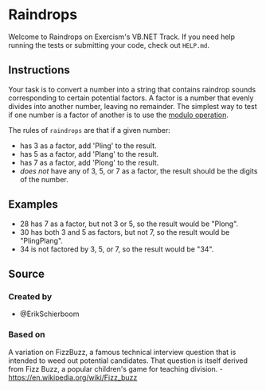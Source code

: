 # Raindrops

Welcome to Raindrops on Exercism's VB.NET Track.
If you need help running the tests or submitting your code, check out `HELP.md`.

## Instructions

Your task is to convert a number into a string that contains raindrop sounds corresponding to certain potential factors.
A factor is a number that evenly divides into another number, leaving no remainder.
The simplest way to test if one number is a factor of another is to use the [modulo operation][modulo].

The rules of `raindrops` are that if a given number:

- has 3 as a factor, add 'Pling' to the result.
- has 5 as a factor, add 'Plang' to the result.
- has 7 as a factor, add 'Plong' to the result.
- _does not_ have any of 3, 5, or 7 as a factor, the result should be the digits of the number.

## Examples

- 28 has 7 as a factor, but not 3 or 5, so the result would be "Plong".
- 30 has both 3 and 5 as factors, but not 7, so the result would be "PlingPlang".
- 34 is not factored by 3, 5, or 7, so the result would be "34".

[modulo]: https://en.wikipedia.org/wiki/Modulo_operation

## Source

### Created by

- @ErikSchierboom

### Based on

A variation on FizzBuzz, a famous technical interview question that is intended to weed out potential candidates. That question is itself derived from Fizz Buzz, a popular children's game for teaching division. - https://en.wikipedia.org/wiki/Fizz_buzz